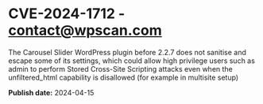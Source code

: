 # CVE-2024-1712 - contact@wpscan.com

The Carousel Slider WordPress plugin before 2.2.7 does not sanitise and escape some of its settings, which could allow high privilege users such as admin to perform Stored Cross-Site Scripting attacks even when the unfiltered_html capability is disallowed (for example in multisite setup)

**Publish date:** 2024-04-15
